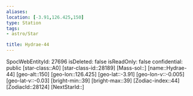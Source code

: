 ```yaml
---
aliases: 
location: [-3.91,126.425,150]
type: Station
tags:
- astro/Star

title: Hydrae-44
---
```

SpocWebEntityId: 27696
isDeleted: false
isReadOnly: false
confidential: public
[star-class::A0]
[star-class-id::28189]
[Mass-sol::]
[name::Hydrae-44]
[geo-alt::150]
[geo-lon::126.425]
[geo-lat::-3.91]
[geo-lon-v::-0.005]
[geo-lat-v::-0.03]
[bright-min::39]
[bright-max::39]
[Zodiac-index::44]
[ZodiacId::28124]
[NextStarId::]



